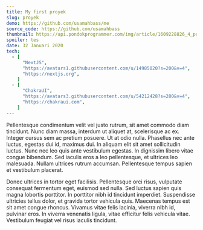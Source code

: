 ```yaml
---
title: My first proyek
slug: proyek
demo: https://github.com/usamahbass/me
source_code: https://github.com/usamahbass
thumbnail: https://api.pondokprogrammer.com/img/article/1609228826_4_props.png
spoiler: tes
date: 32 Januari 2020
tech:
  - [
      "NextJS",
      "https://avatars1.githubusercontent.com/u/14985020?s=200&v=4",
      "https://nextjs.org",
    ]
  - [
      "ChakraUI",
      "https://avatars3.githubusercontent.com/u/54212428?s=280&v=4",
      "https://chakraui.com",
    ]
---
```


Pellentesque condimentum velit vel justo rutrum, sit amet commodo diam tincidunt. Nunc diam massa, interdum ut aliquet at, scelerisque ac ex. Integer cursus sem ac pretium posuere. Ut at odio nulla. Phasellus nec ante luctus, egestas dui id, maximus dui. In aliquam elit sit amet sollicitudin luctus. Nunc nec leo quis ante vestibulum egestas. In dignissim libero vitae congue bibendum. Sed iaculis eros a leo pellentesque, et ultrices leo malesuada. Nullam ultrices rutrum accumsan. Pellentesque tempus sapien et vestibulum placerat.

Donec ultrices in tortor eget facilisis. Pellentesque orci risus, vulputate consequat fermentum eget, euismod sed nulla. Sed luctus sapien quis magna lobortis porttitor. In porttitor nibh id tincidunt imperdiet. Suspendisse ultricies tellus dolor, et gravida tortor vehicula quis. Maecenas tempus est sit amet congue rhoncus. Vivamus vitae felis lacinia, viverra nibh id, pulvinar eros. In viverra venenatis ligula, vitae efficitur felis vehicula vitae. Vestibulum feugiat vel risus iaculis tincidunt.
